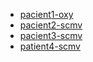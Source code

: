   * [pacient1-oxy](#pacient1.md)
  * [pacient2-scmv](#pacient2-oxy.md)
  * [pacient3-scmv](#pacient3.md)
  * [patient4-scmv](#patient4.md)

